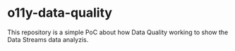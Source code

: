 # o11y-data-quality
This repository is a simple PoC about how Data Quality working to show the Data Streams data analyzis.
